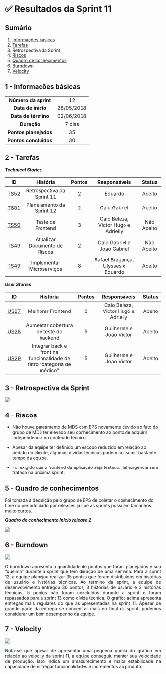 

# ✅ Resultados da Sprint 11

## Sumário

1. [Informações básicas](#1---informações-básicas)
1. [Tarefas](#2---tarefas)
1. [Retrospectiva da Sprint](#3---retrospectiva-da-sprint)
1. [Riscos](#4---riscos)
1. [Quadro de conhecimentos](#5---quadro-de-conhecimentos)
1. [Burndown](#6---burndown)
1. [Velocity](#7---velocity)

## 1 - Informações básicas

| | |
|:--:|:--:|
|**Número da sprint**|12|
|**Data de início**|28/05/2018|
|**Data de término**|02/06/2018|
|**Duração**|7 dias|
|**Pontos planejados**|35|
|**Pontos concluidos**|30|


## 2 - Tarefas

***Technical Stories***

|ID|História|Pontos|Responsáveis| Status|
|:-:|:-----:|:----:|:----------:|:----:|
|[TS52](https://github.com/fga-gpp-mds/2018.1_Gerencia_mais/issues/228)| Retrospectiva da Sprint 11| 2 | Eduardo | Aceito |
|[TS51](https://github.com/fga-gpp-mds/2018.1_Gerencia_mais/issues/225)| Planejamento da Sprint 12| 2 | Caio Gabriel | Aceito |
|[TS50](https://github.com/fga-gpp-mds/2018.1_Gerencia_mais/issues/221)| Teste de Frontend| 3 | Caio Beleza, Victor Hugo e Adrielly | Não Aceito |
|[TS49](https://github.com/fga-gpp-mds/2018.1_Gerencia_mais/issues/219)| Atualizar Documento de Riscos | 2 | Caio Gabriel e Joao Gabriel | Não Aceito |
|[TS49](https://github.com/fga-gpp-mds/2018.1_Gerencia_mais/issues/219)| Implementar Microserviços | 8 | Rafael Bragança, Ulysses e Eduardo | Aceito |


***User Stories***


|ID|História|Pontos|Responsáveis| Status|
|:-:|:-----:|:----:|:----------:|:---:|
|[US27](https://github.com/fga-gpp-mds/2018.1_Gerencia_mais/issues/220)| Melhorar Frontend | 8 | Caio Beleza, Victor Hugo e Adrielly  | Aceito |
|[US28](https://github.com/fga-gpp-mds/2018.1_Gerencia_mais/issues/222)| Aumentar cobertura de teste do backend | 5 | Guilherme e Joao Victor | Aceito |
|[US29](https://github.com/fga-gpp-mds/2018.1_Gerencia_mais/issues/223)| Integrar back e front na funcionalidade de filtro “categoria de médico” | 5 | Guilherme e Joao Victor  | Aceito |

## 3 - Retrospectiva da Sprint

<img src="{{site.baseurl }}/documentos/imagens/Sprint12/retro_s12.png">

## 4 - Riscos

- Não houve pareamento de MDS com EPS novamente devido ao fato do grupo de MDS ter elevado seu conhecimento ao ponto de adquirir independencia no conteudo técnico.

- Apesar da equipe ter definido um escopo reduzido em relação ao pedido do cliente, algumas dívidas técnicas podem consumir bastante tempo da equipe.

- Foi exigido que o frontend da aplicação seja testado. Tal exigência será tratada na próxima sprint.


## 5 - Quadro de conhecimentos

Foi tomada a decisição pelo grupo de EPS de coletar o conhecimento do time no periodo dado por releases ja que as sprints possuem tamanhos muito curtos.

***Quadro de conhecimento Início release 2***

<img src="{{site.baseurl}}/documentos/imagens/Sprint8/conhecimento_s8.png">

## 6 - Burndown

<img src="{{site.baseurl }}/documentos/imagens/Sprint12/burndown_s12.png">

<p align="justify">O burndown apresenta a quantidade de pontos que foram planejados e sua “queima” durante a sprint que tem duração de uma semana. Para a sprint 12, a equipe planejou realizar 35 pontos que foram distribuídos em histórias de usuário e histórias técnicas.
Ao término da sprint, a equipe de desenvolvimento entregou 30 pontos, 3 histórias de usuário e 3 histórias técnicas. 5 pontos não foram concluídos durante a sprint e foram repassados para a sprint 13 como dívida técnica. O gráfico acima apresenta entregas mais regulares do que as apresentadas na sprint 11. Apesar de grande parte da entrega se concentrar mais no final da sprint, podemos considerar um bom desempenho da equipe. </p>

## 7 - Velocity

<img src="{{site.baseurl }}/documentos/imagens/Sprint12/velocity_s12.png">

<p align="justify">Nota-se que apesar de apresentar uma pequena queda do gráfico em relação ao velocity da sprint 11, a equipe conseguiu manter sua velocidade de produção. Isso indica um amadurecimento e maior estabilidade na capacidade de entregar funcionalidades e incrementos ao produto.</p>

